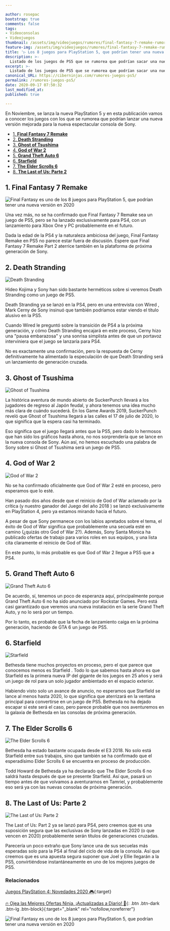 ```yaml
---

author: rosepac
bootstrap: true
comments: false
tags:
- Videoconsolas
- Videojuegos
thumbnail: /assets/img/videojuegos/rumores/final-fantasy-7-remake-rumores-2.webp
feature-img: /assets/img/videojuegos/rumores/final-fantasy-7-remake-rumores-2.webp
title: '▷ Los 8 juegos para PlayStation 5, que podrían tener una nueva versión en 2020'
description: >-
  Listado de los juegos de PS5 que se rumorea que podrían sacar una nueva versión mejorada para la nueva espectacular consola de Sony.
excerpt: >-
  Listado de los juegos de PS5 que se rumorea que podrían sacar una nueva versión mejorada para la nueva espectacular consola de Sony.
canonical_URL: https://ciberninjas.com/rumores-juegos-ps5/
permalink: /rumores-juegos-ps5/
date: 2020-09-17 07:50:32
last_modified_at: 
published: true

---
```


En Noviembre, se lanza la nueva PlayStation 5 y en esta publicación vamos a conocer los juegos con los que se rumorea que podrían lanzar una nueva versión mejorada para la nueva espectacular consola de Sony.

- [1. **Final Fantasy 7 Remake**](#1-final-fantasy-7-remake)
- [2. **Death Stranding**](#2-death-stranding)
- [3. **Ghost of Tsushima**](#3-ghost-of-tsushima)
- [4. **God of War 2**](#4-god-of-war-2)
- [5. **Grand Theft Auto 6**](#5-grand-theft-auto-6)
- [6. **Starfield**](#6-starfield)
- [7. **The Elder Scrolls 6**](#7-the-elder-scrolls-6)
- [8. **The Last of Us: Parte 2**](#8-the-last-of-us-parte-2)

## 1. **Final Fantasy 7 Remake**

![Final Fantasy es uno de los 8 juegos para PlayStation 5, que podrían tener una nueva versión en 2020](/assets/img/videojuegos/rumores/final-fantasy-7-remake-rumores-2.webp "Final Fantasy es uno de los 8 juegos para PlayStation 5, que podrían tener una nueva versión en 2020")

Una vez más, no se ha confirmado que Final Fantasy 7 Remake sea ​​un juego de PS5, pero se ha lanzado exclusivamente para PS4, con un lanzamiento para Xbox One y PC probablemente en el futuro.

Dada la edad de la PS4 y la naturaleza ambiciosa del juego, Final Fantasy Remake en PS5 no parece estar fuera de discusión. Espere que Final Fantasy 7 Remake Part 2 aterrice también en la plataforma de próxima generación de Sony.

## 2. **Death Stranding**

![Death Stranding](/assets/img/videojuegos/rumores/death-stranding-rumores-1.webp "Death Stranding")

Hideo Kojima y Sony han sido bastante herméticos sobre si veremos Death Stranding como un juego de PS5. 

Death Stranding ya se lanzó en la PS4, pero en una entrevista con Wired , Mark Cerny de Sony insinuó que también podríamos estar viendo el título alusivo en la PS5.

Cuando Wired le preguntó sobre la transición de PS4 a la próxima generación, y cómo Death Stranding encajará en este proceso, Cerny hizo una "pausa embarazosa" y una sonrisa simplista antes de que un portavoz interviniera que el juego se lanzaría para PS4. 

No es exactamente una confirmación, pero la respuesta de Cerny definitivamente ha alimentado la especulación de que Death Stranding será un lanzamiento de generación cruzada.

## 3. **Ghost of Tsushima**

![Ghost of Tsushima](/assets/img/videojuegos/rumores/ghost-of-tsushima-rumores-3.webp "Ghost of Tsushima")

La histórica aventura de mundo abierto de SuckerPunch llevará a los jugadores de regreso al Japón feudal, y ahora tenemos una idea mucho más clara de cuándo sucederá. En los Game Awards 2019, SuckerPunch reveló que Ghost of Tsushima llegará a las calles el 17 de julio de 2020, lo que significa que la espera casi ha terminado. 

Eso significa que el juego llegará antes que la PS5, pero dado lo hermosos que han sido los gráficos hasta ahora, no nos sorprendería que se lance en la nueva consola de Sony. Aún así, no hemos escuchado una palabra de Sony sobre si Ghost of Tsushima será un juego de PS5.

## 4. **God of War 2**

![God of War 2](/assets/img/videojuegos/rumores/god-of-war-rumores-4.webp "God of War 2")

No se ha confirmado oficialmente que God of War 2 esté en proceso, pero esperamos que lo esté. 

Han pasado dos años desde que el  reinicio de God of War aclamado por la crítica (y nuestro   ganador del Juego del año 2018 ) se lanzó exclusivamente en PlayStation 4, pero ya estamos mirando hacia el futuro.

A pesar de que Sony permanece con los labios apretados sobre el tema, el éxito de God of War significa que probablemente una secuela esté en camino (¿quizás otro God of War 2?). Además, Sony Santa Monica ha publicado ofertas de trabajo para varios roles en sus equipos, y una lista cita claramente el reinicio de God of War. 

En este punto, lo más probable es que God of War 2 llegue a PS5 que a PS4.

## 5. **Grand Theft Auto 6**

![Grand Theft Auto 6](/assets/img/videojuegos/rumores/grand-theft-auto-6-rumores-5.webp "Grand Theft Auto 6")

De acuerdo, sí, tenemos un poco de esperanza aquí, principalmente porque Grand Theft Auto 6 no ha sido anunciado por Rockstar Games. Pero está casi garantizado que veremos una nueva instalación en la serie Grand Theft Auto, y no lo será por un tiempo. 

Por lo tanto, es probable que la fecha de lanzamiento caiga en la próxima generación, haciendo de GTA 6 un juego de PS5.

## 6. **Starfield**

![Starfield](/assets/img/videojuegos/rumores/starfield-rumores-6.webp "Starfield")

Bethesda tiene muchos proyectos en proceso, pero el que parece que conocemos menos es Starfield . Todo lo que sabemos hasta ahora es que Starfield es la primera nueva IP del gigante de los juegos en 25 años y será un juego de rol para un solo jugador ambientado en el espacio exterior.

Habiendo visto solo un avance de anuncio, no esperamos que Starfield se lance al menos hasta 2020, lo que significa que aterrizará en la ventana principal para convertirse en un juego de PS5. Bethesda no ha dejado escapar si este será el caso, pero parece probable que nos aventuremos en la galaxia de Bethesda en las consolas de próxima generación.

## 7. **The Elder Scrolls 6**

![The Elder Scrolls 6](/assets/img/videojuegos/rumores/elder-scrolls-rumores-7.webp "The Elder Scrolls 6")

Bethesda ha estado bastante ocupada desde el E3 2018. No solo está Starfield entre sus trabajos, sino que también se ha confirmado que el esperadísimo Elder Scrolls 6 se encuentra en proceso de producción. 

Todd Howard de Bethesda ya ha declarado que The Elder Scrolls 6 no saldrá hasta después de que se presente Starfield. Así que, pasará un tiempo antes de que volvamos a aventurarnos en Tamriel, y probablemente eso será ya con las nuevas consolas de próxima generación.

## 8. **The Last of Us: Parte 2**

![The Last of Us: Parte 2](/assets/img/videojuegos/rumores/the-last-of-us-rumores-8.webp "The Last of Us: Parte 2")

The Last of Us: Part 2 ya se lanzó para PS4, pero creemos que es una suposición segura que las exclusivas de Sony lanzadas en 2020 (o que vencen en 2020) probablemente serán títulos de generaciones cruzadas.

Parecería un poco extraño que Sony lance una de sus secuelas más esperadas solo para la PS4 al final del ciclo de vida de la consola. Así que creemos que es una apuesta segura suponer que Joel y Ellie llegarán a la PS5, convirtiéndose instantáneamente en uno de los mejores juegos de PS5.

### **Relacionados** <!-- omit in toc -->

[Juegos PlayStation 4: Novedades 2020 🎮](https://www.amazon.es/ideas/amzn1.account.AFL4OCRCXKV23OFAFNOUNBFNRVCQ/3UW0R0XIP0RL4){:target}

[🔥 Ojea las Mejores Ofertas Ninja, ¡Actualizadas a Diario! 🎁](https://www.amazon.es/shop/cibercursos){: .btn .btn-dark .btn-lg .btn-block}{:target="_blank" rel="nofollow,noreferrer"}

![Final Fantasy es uno de los 8 juegos para PlayStation 5, que podrían tener una nueva versión en 2020](/assets/img/videojuegos/rumores/final-fantasy-7-remake-rumores-2.webp "Final Fantasy es uno de los 8 juegos para PlayStation 5, que podrían tener una nueva versión en 2020")